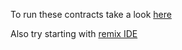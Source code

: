 To run these contracts take a look [here](https://docs.openzeppelin.com/learn/developing-smart-contracts)

Also try starting with [remix IDE](https://remix.ethereum.org/)
